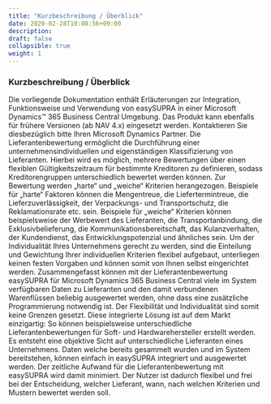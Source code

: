 ```yaml
---
title: "Kurzbeschreibung / Überblick"
date: 2020-02-28T10:08:56+09:00
description: 
draft: false
collapsible: true
weight: 1
---
```

### Kurzbeschreibung / Überblick

Die vorliegende Dokumentation enthält Erläuterungen zur Integration, Funktionsweise und 
Verwendung von easySUPRA in einer Microsoft Dynamics™ 365 Business Central Umgebung. Das Produkt kann ebenfalls für frühere Versionen (ab NAV 4.x) eingesetzt werden. 
Kontaktieren Sie diesbezüglich bitte Ihren Microsoft Dynamics Partner.
Die Lieferantenbewertung ermöglicht die Durchführung einer unternehmensindividuellen und 
eigenständigen Klassifizierung von Lieferanten. Hierbei wird es möglich, mehrere Bewertungen über einen flexiblen Gültigkeitszeitraum für bestimmte Kreditoren zu definieren, sodass 
Kreditorengruppen unterschiedlich bewertet werden können. Zur Bewertung werden „harte“ 
und „weiche“ Kriterien herangezogen. Beispiele für „harte“ Faktoren können die Mengentreue, die Liefertermintreue, die Lieferzuverlässigkeit, der Verpackungs- und Transportschutz, die Reklamationsrate etc. sein. Beispiele für „weiche“ Kriterien können beispielsweise 
der Werbewert des Lieferanten, die Transportanbindung, die Exklusivbelieferung, die Kommunikationsbereitschaft, das Kulanzverhalten, der Kundendienst, das Entwicklungspotenzial 
und ähnliches sein. Um der Individualität Ihres Unternehmens gerecht zu werden, sind die 
Einteilung und Gewichtung Ihrer individuellen Kriterien flexibel aufgebaut, unterliegen keinen 
festen Vorgaben und können somit von Ihnen selbst eingerichtet werden. 
Zusammengefasst können mit der Lieferantenbewertung easySUPRA für Microsoft Dynamics 365 Business Central viele im System verfügbaren Daten zu Lieferanten und den damit 
verbundenen Warenflüssen beliebig ausgewertet werden, ohne dass eine zusätzliche Programmierung notwendig ist. Der Flexibilität und Individualität sind somit keine Grenzen gesetzt. Diese integrierte Lösung ist auf dem Markt einzigartig: So können beispielsweise unterschiedliche Lieferantenbewertungen für Soft- und Hardwarehersteller erstellt werden. Es 
entsteht eine objektive Sicht auf unterschiedliche Lieferanten eines Unternehmens. Daten 
welche bereits gesammelt wurden und im System bereitstehen, können einfach in easySUPRA integriert und ausgewertet werden. Der zeitliche Aufwand für die Lieferantenbewertung
mit easySUPRA wird damit minimiert. Der Nutzer ist dadurch flexibel und frei bei der Entscheidung, welcher Lieferant, wann, nach welchen Kriterien und Mustern bewertet werden 
soll.